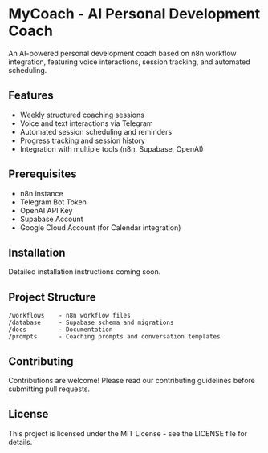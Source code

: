 # MyCoach - AI Personal Development Coach

An AI-powered personal development coach based on n8n workflow integration, featuring voice interactions, session tracking, and automated scheduling.

## Features

- Weekly structured coaching sessions
- Voice and text interactions via Telegram
- Automated session scheduling and reminders
- Progress tracking and session history
- Integration with multiple tools (n8n, Supabase, OpenAI)

## Prerequisites

- n8n instance
- Telegram Bot Token
- OpenAI API Key
- Supabase Account
- Google Cloud Account (for Calendar integration)

## Installation

Detailed installation instructions coming soon.

## Project Structure

```
/workflows    - n8n workflow files
/database     - Supabase schema and migrations
/docs         - Documentation
/prompts      - Coaching prompts and conversation templates
```

## Contributing

Contributions are welcome! Please read our contributing guidelines before submitting pull requests.

## License

This project is licensed under the MIT License - see the LICENSE file for details.
